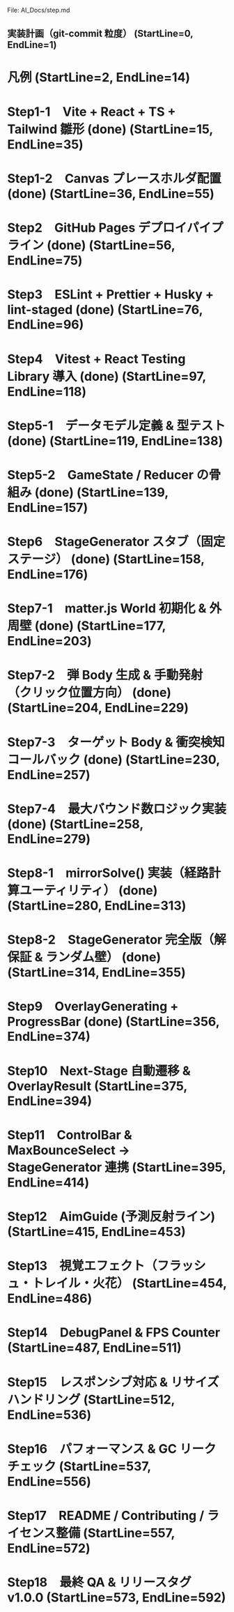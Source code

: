 File: AI_Docs/step.md
## 実装計画（git-commit 粒度） (StartLine=0, EndLine=1)
# 凡例 (StartLine=2, EndLine=14)
# Step1-1　Vite + React + TS + Tailwind 雛形 (done) (StartLine=15, EndLine=35)
# Step1-2　Canvas プレースホルダ配置 (done) (StartLine=36, EndLine=55)
# Step2　GitHub Pages デプロイパイプライン (done) (StartLine=56, EndLine=75)
# Step3　ESLint + Prettier + Husky + lint-staged (done) (StartLine=76, EndLine=96)
# Step4　Vitest + React Testing Library 導入 (done) (StartLine=97, EndLine=118)
# Step5-1　データモデル定義 & 型テスト (done) (StartLine=119, EndLine=138)
# Step5-2　GameState / Reducer の骨組み (done) (StartLine=139, EndLine=157)
# Step6　StageGenerator スタブ（固定ステージ） (done) (StartLine=158, EndLine=176)
# Step7-1　matter.js World 初期化 & 外周壁 (done) (StartLine=177, EndLine=203)
# Step7-2　弾 Body 生成 & 手動発射（クリック位置方向） (done) (StartLine=204, EndLine=229)
# Step7-3　ターゲット Body & 衝突検知コールバック (done) (StartLine=230, EndLine=257)
# Step7-4　最大バウンド数ロジック実装 (done) (StartLine=258, EndLine=279)
# Step8-1　mirrorSolve() 実装（経路計算ユーティリティ） (done) (StartLine=280, EndLine=313)
# Step8-2　StageGenerator 完全版（解保証 & ランダム壁） (done) (StartLine=314, EndLine=355)
# Step9　OverlayGenerating + ProgressBar (done) (StartLine=356, EndLine=374)
# Step10　Next-Stage 自動遷移 & OverlayResult (StartLine=375, EndLine=394)
# Step11　ControlBar & MaxBounceSelect → StageGenerator 連携 (StartLine=395, EndLine=414)
# Step12　AimGuide (予測反射ライン) (StartLine=415, EndLine=453)
# Step13　視覚エフェクト（フラッシュ・トレイル・火花） (StartLine=454, EndLine=486)
# Step14　DebugPanel & FPS Counter (StartLine=487, EndLine=511)
# Step15　レスポンシブ対応 & リサイズハンドリング (StartLine=512, EndLine=536)
# Step16　パフォーマンス & GC リークチェック (StartLine=537, EndLine=556)
# Step17　README / Contributing / ライセンス整備 (StartLine=557, EndLine=572)
# Step18　最終 QA & リリースタグ v1.0.0 (StartLine=573, EndLine=592)